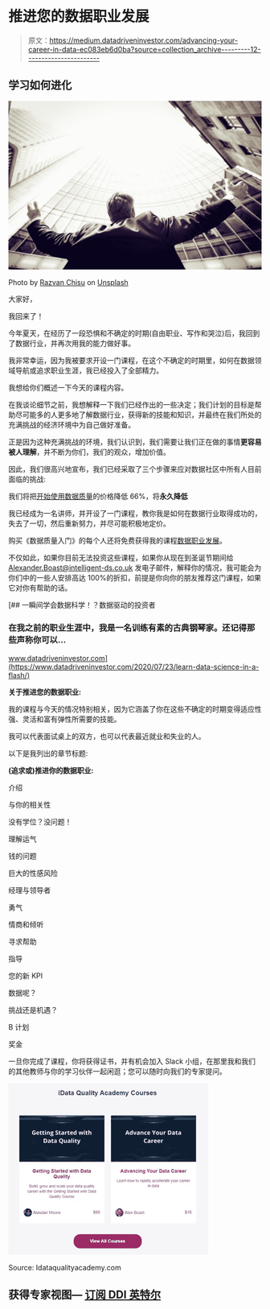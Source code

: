 # 推进您的数据职业发展

> 原文：<https://medium.datadriveninvestor.com/advancing-your-career-in-data-ec083eb6d0ba?source=collection_archive---------12----------------------->

## 学习如何进化

![](img/e1812a38defe5613ea0cf6701edb58ef.png)

Photo by [Razvan Chisu](https://unsplash.com/@nullplus?utm_source=medium&utm_medium=referral) on [Unsplash](https://unsplash.com?utm_source=medium&utm_medium=referral)

大家好，

我回来了！

今年夏天，在经历了一段恐惧和不确定的时期(自由职业、写作和哭泣)后，我回到了数据行业，并再次用我的能力做好事。

我非常幸运，因为我被要求开设一门课程，在这个不确定的时期里，如何在数据领域导航或追求职业生涯，我已经投入了全部精力。

我想给你们概述一下今天的课程内容。

在我谈论细节之前，我想解释一下我们已经作出的一些决定；我们计划的目标是帮助尽可能多的人更多地了解数据行业，获得新的技能和知识，并最终在我们所处的充满挑战的经济环境中为自己做好准备。

正是因为这种充满挑战的环境，我们认识到，我们需要让我们正在做的事情**更容易被人理解**，并不断为你们，我们的观众，增加价值。

因此，我们很高兴地宣布，我们已经采取了三个步骤来应对数据社区中所有人目前面临的挑战:

我们将把[开始使用数据质量](https://idataqualityacademy.com/courses/idata-quality-course?affcode=536778_8wz5l-gi)的价格降低 66%，将**永久降低**

我已经成为一名讲师，并开设了一门课程，教你我是如何在数据行业取得成功的，失去了一切，然后重新努力，并尽可能积极地定价。

购买《数据质量入门》的每个人还将免费获得我的课程[数据职业发展](https://www.idataqualityacademy.com/p/advancing-or-pursuing-a-career-in-data?affcode=536778_ildryali)。

不仅如此，如果你目前无法投资这些课程，如果你从现在到圣诞节期间给 Alexander.Boast@intelligent-ds.co.uk 发电子邮件，解释你的情况，我可能会为你们中的一些人安排高达 100%的折扣，前提是你向你的朋友推荐这门课程，如果它对你有帮助的话。

[](https://www.datadriveninvestor.com/2020/07/23/learn-data-science-in-a-flash/) [## 一瞬间学会数据科学！？数据驱动的投资者

### 在我之前的职业生涯中，我是一名训练有素的古典钢琴家。还记得那些声称你可以…

www.datadriveninvestor.com](https://www.datadriveninvestor.com/2020/07/23/learn-data-science-in-a-flash/) 

**关于推进您的数据职业:**

我的课程与今天的情况特别相关，因为它涵盖了你在这些不确定的时期变得适应性强、灵活和富有弹性所需要的技能。

我可以代表面试桌上的双方，也可以代表最近就业和失业的人。

以下是我列出的章节标题:

**(追求或)推进你的数据职业:**

介绍

与你的相关性

没有学位？没问题！

理解运气

钱的问题

巨大的性感风险

经理与领导者

勇气

情商和倾听

寻求帮助

指导

您的新 KPI

数据呢？

挑战还是机遇？

B 计划

奖金

一旦你完成了课程，你将获得证书，并有机会加入 Slack 小组，在那里我和我们的其他教师与你的学习伙伴一起闲逛；您可以随时向我们的专家提问。

![](img/abcc8ad703b97bd520a55ea2d717cb79.png)

Source: Idataqualityacademy.com

## 获得专家视图— [订阅 DDI 英特尔](https://datadriveninvestor.com/ddi-intel)